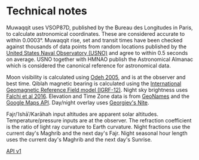 # Technical notes

Muwaqqit uses VSOP87D, published by the Bureau des Longitudes in Paris, to calculate astronomical coordinates. These are considered accurate to within 0.0003°. Muwaqqit rise, set and transit times have been checked against thousands of data points from random locations published by the [United States Naval Observatory (USNO)](https://aa.usno.navy.mil) and agree to within 0.5 seconds on average. USNO together with HMNAO publish the Astronomical Almanac which is considered the canonical reference for astronomical data.

Moon visibility is calculated using [Odeh 2005](http://www.icoproject.org/pdf/2006_cri.pdf), and is at the observer and best time. Qiblah magnetic bearing is calculated using the [International Geomagnetic Reference Field model (IGRF-12)](https://earth-planets-space.springeropen.com/articles/10.1186/s40623-015-0228-9). Night sky brightness uses [Falchi et al 2016](http://advances.sciencemag.org/content/2/6/e1600377.full). Elevation and Time Zone data is from [GeoNames](https://www.geonames.org) and the [Google Maps API](https://developers.google.com/maps/documentation/). Day/night overlay uses [Georgiev's Nite](https://github.com/rossengeorgiev/nite-overlay). 

Fajr/ʿIshāʾ/Karāhah input altitudes are apparent solar altitudes. Temperature/pressure inputs are at the observer. The refraction coefficient is the ratio of light ray curvature to Earth curvature. Night fractions use the current day's Maghrib and the next day's Fajr. Night seasonal hour length uses the current day's Maghrib and the next day's Sunrise.

<note :label="false">[API v1](/api-v1)</note>